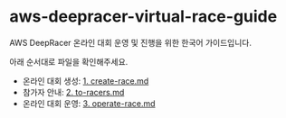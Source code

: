 # aws-deepracer-virtual-race-guide

AWS DeepRacer 온라인 대회 운영 및 진행을 위한 한국어 가이드입니다.

아래 순서대로 파일을 확인해주세요.

- 온라인 대회 생성: [1. create-race.md](/1.create-race.md)
- 참가자 안내: [2. to-racers.md](/2.to-racers.md)
- 온라인 대회 운영: [3. operate-race.md](/3.operate-race.md)
